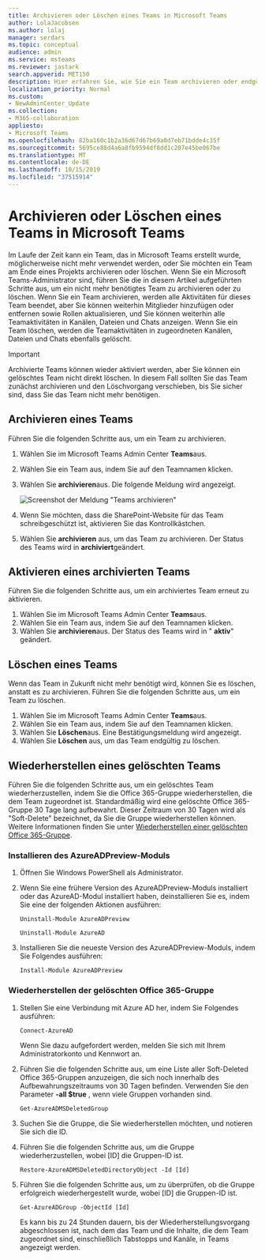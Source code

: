 ```yaml
---
title: Archivieren oder Löschen eines Teams in Microsoft Teams
author: LolaJacobsen
ms.author: lolaj
manager: serdars
ms.topic: conceptual
audience: admin
ms.service: msteams
ms.reviewer: jastark
search.appverid: MET150
description: Hier erfahren Sie, wie Sie ein Team archivieren oder endgültig löschen.
localization_priority: Normal
ms.custom:
- NewAdminCenter_Update
ms.collection:
- M365-collaboration
appliesto:
- Microsoft Teams
ms.openlocfilehash: 82ba160c1b2a36d67d67b69a0d7eb71bdde4c35f
ms.sourcegitcommit: 5695ce88d4a6a8fb9594df8dd1c207e45be067be
ms.translationtype: MT
ms.contentlocale: de-DE
ms.lasthandoff: 10/15/2019
ms.locfileid: "37515914"
---
```

<a name="archive-or-delete-a-team-in-microsoft-teams"></a>Archivieren oder Löschen eines Teams in Microsoft Teams
===========================================

Im Laufe der Zeit kann ein Team, das in Microsoft Teams erstellt wurde, möglicherweise nicht mehr verwendet werden, oder Sie möchten ein Team am Ende eines Projekts archivieren oder löschen. Wenn Sie ein Microsoft Teams-Administrator sind, führen Sie die in diesem Artikel aufgeführten Schritte aus, um ein nicht mehr benötigtes Team zu archivieren oder zu löschen. Wenn Sie ein Team archivieren, werden alle Aktivitäten für dieses Team beendet, aber Sie können weiterhin Mitglieder hinzufügen oder entfernen sowie Rollen aktualisieren, und Sie können weiterhin alle Teamaktivitäten in Kanälen, Dateien und Chats anzeigen. Wenn Sie ein Team löschen, werden die Teamaktivitäten in zugeordneten Kanälen, Dateien und Chats ebenfalls gelöscht.

> [!IMPORTANT]
> Archivierte Teams können wieder aktiviert werden, aber Sie können ein gelöschtes Team nicht direkt löschen. In diesem Fall sollten Sie das Team zunächst archivieren und den Löschvorgang verschieben, bis Sie sicher sind, dass Sie das Team nicht mehr benötigen.

## <a name="archive-a-team"></a>Archivieren eines Teams

Führen Sie die folgenden Schritte aus, um ein Team zu archivieren.

1. Wählen Sie im Microsoft Teams Admin Center **Teams**aus.
2. Wählen Sie ein Team aus, indem Sie auf den Teamnamen klicken.
3. Wählen Sie **archivieren**aus. Die folgende Meldung wird angezeigt.

    ![Screenshot der Meldung "Teams archivieren"](media/teams-archive-message.png)

4. Wenn Sie möchten, dass die SharePoint-Website für das Team schreibgeschützt ist, aktivieren Sie das Kontrollkästchen.
5. Wählen Sie **archivieren** aus, um das Team zu archivieren. Der Status des Teams wird in **archiviert**geändert.

## <a name="make-an-archived-team-active"></a>Aktivieren eines archivierten Teams

Führen Sie die folgenden Schritte aus, um ein archiviertes Team erneut zu aktivieren.

1. Wählen Sie im Microsoft Teams Admin Center **Teams**aus.
2. Wählen Sie ein Team aus, indem Sie auf den Teamnamen klicken.
3. Wählen Sie **archivieren**aus. Der Status des Teams wird in " **aktiv**" geändert.

## <a name="delete-a-team"></a>Löschen eines Teams

Wenn das Team in Zukunft nicht mehr benötigt wird, können Sie es löschen, anstatt es zu archivieren. Führen Sie die folgenden Schritte aus, um ein Team zu löschen.

1.  Wählen Sie im Microsoft Teams Admin Center **Teams**aus.
2.  Wählen Sie ein Team aus, indem Sie auf den Teamnamen klicken.
3.  Wählen Sie **Löschen**aus. Eine Bestätigungsmeldung wird angezeigt.
4.  Wählen Sie **Löschen** aus, um das Team endgültig zu löschen.

## <a name="restore-a-deleted-team"></a>Wiederherstellen eines gelöschten Teams

Führen Sie die folgenden Schritte aus, um ein gelöschtes Team wiederherzustellen, indem Sie die Office 365-Gruppe wiederherstellen, die dem Team zugeordnet ist. Standardmäßig wird eine gelöschte Office 365-Gruppe 30 Tage lang aufbewahrt. Dieser Zeitraum von 30 Tagen wird als "Soft-Delete" bezeichnet, da Sie die Gruppe wiederherstellen können. Weitere Informationen finden Sie unter [Wiederherstellen einer gelöschten Office 365-Gruppe](https://docs.microsoft.com/office365/admin/create-groups/restore-deleted-group).

### <a name="install-the-azureadpreview-module"></a>Installieren des AzureADPreview-Moduls

1. Öffnen Sie Windows PowerShell als Administrator.
2. Wenn Sie eine frühere Version des AzureADPreview-Moduls installiert oder das AzureAD-Modul installiert haben, deinstallieren Sie es, indem Sie eine der folgenden Aktionen ausführen:

    ``` 
    Uninstall-Module AzureADPreview
    ```

    ```
    Uninstall-Module AzureAD
    ```
3. Installieren Sie die neueste Version des AzureADPreview-Moduls, indem Sie Folgendes ausführen:

    ```
    Install-Module AzureADPreview
    ```    

### <a name="restore-the-deleted-office-365-group"></a>Wiederherstellen der gelöschten Office 365-Gruppe

1. Stellen Sie eine Verbindung mit Azure AD her, indem Sie Folgendes ausführen:
    ```
    Connect-AzureAD
    ```
    Wenn Sie dazu aufgefordert werden, melden Sie sich mit Ihrem Administratorkonto und Kennwort an.  
2. Führen Sie die folgenden Schritte aus, um eine Liste aller Soft-Deleted Office 365-Gruppen anzuzeigen, die sich noch innerhalb des Aufbewahrungszeitraums von 30 Tagen befinden. Verwenden Sie den Parameter **-all $true** , wenn viele Gruppen vorhanden sind.
    ```
    Get-AzureADMSDeletedGroup
    ``` 
3. Suchen Sie die Gruppe, die Sie wiederherstellen möchten, und notieren Sie sich die ID.
4. Führen Sie die folgenden Schritte aus, um die Gruppe wiederherzustellen, wobei [ID] die Gruppen-ID ist.
    ```
    Restore-AzureADMSDeletedDirectoryObject -Id [Id]
    ```
5.  Führen Sie die folgenden Schritte aus, um zu überprüfen, ob die Gruppe erfolgreich wiederhergestellt wurde, wobei [ID] die Gruppen-ID ist.
    ```
    Get-AzureADGroup -ObjectId [Id]
    ```

    Es kann bis zu 24 Stunden dauern, bis der Wiederherstellungsvorgang abgeschlossen ist, nach dem das Team und die Inhalte, die dem Team zugeordnet sind, einschließlich Tabstopps und Kanäle, in Teams angezeigt werden.
